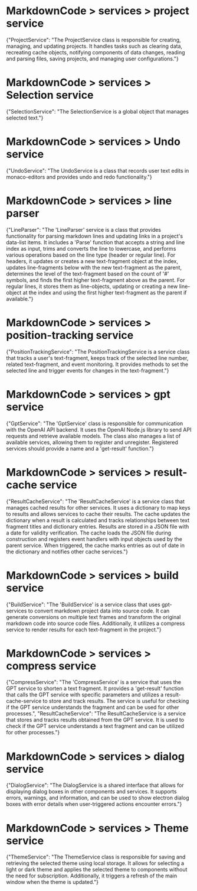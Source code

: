 
# MarkdownCode > services > project service
{"ProjectService": "The ProjectService class is responsible for creating, managing, and updating projects. It handles tasks such as clearing data, recreating cache objects, notifying components of data changes, reading and parsing files, saving projects, and managing user configurations."}
# MarkdownCode > services > Selection service
{"SelectionService": "The SelectionService is a global object that manages selected text."}
# MarkdownCode > services > Undo service
{"UndoService": "The UndoService is a class that records user text edits in monaco-editors and provides undo and redo functionality."}
# MarkdownCode > services > line parser
{"LineParser": "The 'LineParser' service is a class that provides functionality for parsing markdown lines and updating links in a project's data-list items. It includes a 'Parse' function that accepts a string and line index as input, trims and converts the line to lowercase, and performs various operations based on the line type (header or regular line). For headers, it updates or creates a new text-fragment object at the index, updates line-fragments below with the new text-fragment as the parent, determines the level of the text-fragment based on the count of '#' symbols, and finds the first higher text-fragment above as the parent. For regular lines, it stores them as line-objects, updating or creating a new line-object at the index and using the first higher text-fragment as the parent if available."}
# MarkdownCode > services > position-tracking service
{"PositionTrackingService": "The PositionTrackingService is a service class that tracks a user's text-fragment, keeps track of the selected line number, related text-fragment, and event monitoring. It provides methods to set the selected line and trigger events for changes in the text-fragment."}
# MarkdownCode > services > gpt service
{"GptService": "The 'GptService' class is responsible for communication with the OpenAI API backend. It uses the OpenAI Node.js library to send API requests and retrieve available models. The class also manages a list of available services, allowing them to register and unregister. Registered services should provide a name and a 'get-result' function."}
# MarkdownCode > services > result-cache service
{"ResultCacheService": "The 'ResultCacheService' is a service class that manages cached results for other services. It uses a dictionary to map keys to results and allows services to cache their results. The cache updates the dictionary when a result is calculated and tracks relationships between text fragment titles and dictionary entries. Results are stored in a JSON file with a date for validity verification. The cache loads the JSON file during construction and registers event handlers with input objects used by the parent service. When triggered, the cache marks entries as out of date in the dictionary and notifies other cache services."}
# MarkdownCode > services > build service
{"BuildService": "The 'BuildService' is a service class that uses gpt-services to convert markdown project data into source code. It can generate conversions on multiple text frames and transform the original markdown code into source code files. Additionally, it utilizes a compress service to render results for each text-fragment in the project."}
# MarkdownCode > services > compress service
{"CompressService": "The 'CompressService' is a service that uses the GPT service to shorten a text fragment. It provides a 'get-result' function that calls the GPT service with specific parameters and utilizes a result-cache-service to store and track results. The service is useful for checking if the GPT service understands the fragment and can be used for other processes.", "ResultCacheService": "The ResultCacheService is a service that stores and tracks results obtained from the GPT service. It is used to check if the GPT service understands a text fragment and can be utilized for other processes."}
# MarkdownCode > services > dialog service
{"DialogService": "The DialogService is a shared interface that allows for displaying dialog boxes in other components and services. It supports errors, warnings, and information, and can be used to show electron dialog boxes with error details when user-triggered actions encounter errors."}
# MarkdownCode > services > Theme service
{"ThemeService": "The ThemeService class is responsible for saving and retrieving the selected theme using local storage. It allows for selecting a light or dark theme and applies the selected theme to components without the need for subscription. Additionally, it triggers a refresh of the main window when the theme is updated."}
